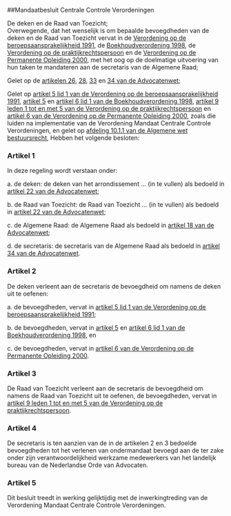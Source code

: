 <meta http-equiv='Content-Type' content='text/html; charset=utf-8' />

##Mandaatbesluit Centrale Controle Verordeningen

De deken en de Raad van Toezicht;  
Overwegende, dat het wenselijk is om bepaalde bevoegdheden van de deken en de Raad van Toezicht vervat in de [Verordening op de beroepsaansprakelijkheid 1991](../../../../../../pbo/verordening/op/de/beroepsaansprakelijkheid/1991/BWBR0004965/README.md), de [Boekhoudverordening 1998](../../../../../../pbo/verordening/op/de/boekhoudverordening/1998/BWBR0009300/README.md), de [Verordening op de praktijkrechtspersoon](../../../../../../pbo/verordening/op/de/praktijkrechtspersoon/BWBR0007831/README.md) en de [Verordening op de Permanente Opleiding 2000](../../../../../../pbo/verordening/op/de/permanente/opleiding/2000/BWBR0010191/README.md), met het oog op de doelmatige uitvoering van hun taken te mandateren aan de secretaris van de Algemene Raad;

Gelet op de [artikelen 26](../../../../../../wet/advocatenwet/BWBR0002093/README.md), [28](../../../../../../wet/advocatenwet/BWBR0002093/README.md), [33](../../../../../../wet/advocatenwet/BWBR0002093/README.md) en [34 van de Advocatenwet](../../../../../../wet/advocatenwet/BWBR0002093/README.md);

Gelet op [artikel 5 lid 1 van de Verordening op de beroepsaansprakelijkheid 1991](../../../../../../pbo/verordening/op/de/beroepsaansprakelijkheid/1991/BWBR0004965/README.md), [artikel 5](../../../../../../pbo/verordening/op/de/boekhoudverordening/1998/BWBR0009300/README.md) en [artikel 6 lid 1 van de Boekhoudverordening 1998](../../../../../../pbo/verordening/op/de/boekhoudverordening/1998/BWBR0009300/README.md), [artikel 9 leden 1 tot en met 5 van de Verordening op de praktijkrechtspersoon](../../../../../../pbo/verordening/op/de/praktijkrechtspersoon/BWBR0007831/README.md) en [artikel 6 van de Verordening op de Permanente Opleiding 2000](../../../../../../pbo/verordening/op/de/permanente/opleiding/2000/BWBR0010191/README.md), zoals die luiden na implementatie van de Verordening Mandaat Centrale Controle Verordeningen, en gelet op [afdeling 10.1.1 van de Algemene wet bestuursrecht](../../../../../../wet/algemene/wet/bestuursrecht/BWBR0005537/README.md),
Hebben het volgende besloten:    

### Artikel  1  

In deze regeling wordt verstaan onder: 

a. de deken: de deken van het arrondissement ... (in te vullen) als bedoeld in [artikel 22 van de Advocatenwet](../../../../../../wet/advocatenwet/BWBR0002093/README.md);  

b. de Raad van Toezicht: de Raad van Toezicht ... (in te vullen) als bedoeld in [artikel 22 van de Advocatenwet](../../../../../../wet/advocatenwet/BWBR0002093/README.md);  

c. de Algemene Raad: de Algemene Raad als bedoeld in [artikel 18 van de Advocatenwet](../../../../../../wet/advocatenwet/BWBR0002093/README.md);  

d. de secretaris: de secretaris van de Algemene Raad als bedoeld in [artikel 34 van de Advocatenwet](../../../../../../wet/advocatenwet/BWBR0002093/README.md).    

### Artikel  2  

De deken verleent aan de secretaris de bevoegdheid om namens de deken uit te oefenen: 

a. de bevoegdheden, vervat in [artikel 5 lid 1 van de Verordening op de beroepsaansprakelijkheid 1991](../../../../../../pbo/verordening/op/de/beroepsaansprakelijkheid/1991/BWBR0004965/README.md);  

b. de bevoegdheden, vervat in [artikel 5](../../../../../../pbo/verordening/op/de/boekhoudverordening/1998/BWBR0009300/README.md) en [artikel 6 lid 1 van de Boekhoudverordening 1998](../../../../../../pbo/verordening/op/de/boekhoudverordening/1998/BWBR0009300/README.md), en  

c. de bevoegdheden, vervat in [artikel 6 van de Verordening op de Permanente Opleiding 2000](../../../../../../pbo/verordening/op/de/permanente/opleiding/2000/BWBR0010191/README.md).    

### Artikel  3  

De Raad van Toezicht verleent aan de secretaris de bevoegdheid om namens de Raad van Toezicht uit te oefenen, de bevoegdheden, vervat in [artikel 9 leden 1 tot en met 5 van de Verordening op de praktijkrechtspersoon](../../../../../../pbo/verordening/op/de/praktijkrechtspersoon/BWBR0007831/README.md).  

### Artikel  4  

De secretaris is ten aanzien van de in de artikelen 2 en 3 bedoelde bevoegdheden tot het verlenen van ondermandaat bevoegd aan de ter zake onder zijn verantwoordelijkheid werkzame medewerkers van het landelijk bureau van de Nederlandse Orde van Advocaten.  

### Artikel  5  

Dit besluit treedt in werking gelijktijdig met de inwerkingtreding van de Verordening Mandaat Centrale Controle Verordeningen.  
